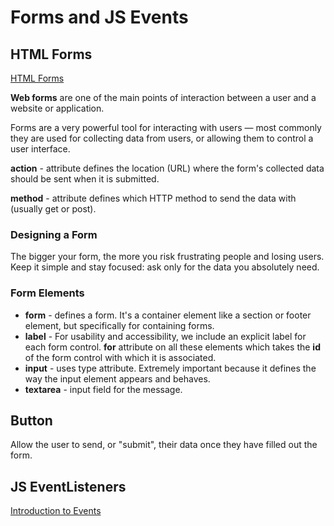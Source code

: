 # Forms and JS Events

## HTML Forms

[HTML Forms](https://developer.mozilla.org/en-US/docs/Learn/Forms)

**Web forms** are one of the main points of interaction between a user and a website or application.

Forms are a very powerful tool for interacting with users — most commonly they are used for collecting data from users, or allowing them to control a user interface.

**action** - attribute defines the location (URL) where the form's collected data should be sent when it is submitted.

**method** - attribute defines which HTTP method to send the data with (usually get or post).

### Designing a Form

The bigger your form, the more you risk frustrating people and losing users. Keep it simple and stay focused: ask only for the data you absolutely need.

### Form Elements

- **form** - defines a form. It's a container element like a section or footer element, but specifically for containing forms.
- **label** - For usability and accessibility, we include an explicit label for each form control. **for** attribute on all these elements which takes the **id** of the form control with which it is associated.
- **input** - uses type attribute. Extremely important because it defines the way the input element appears and behaves.
- **textarea** - input field for the message.

## Button

 Allow the user to send, or "submit", their data once they have filled out the form.

## JS EventListeners

[Introduction to Events](https://developer.mozilla.org/en-US/docs/Learn/JavaScript/Building_blocks/Events)

